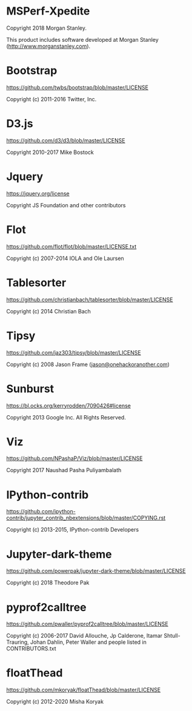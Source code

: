MSPerf-Xpedite
==============

Copyright 2018 Morgan Stanley.

This product includes software developed at Morgan Stanley (http://www.morganstanley.com).

Bootstrap
=========

https://github.com/twbs/bootstrap/blob/master/LICENSE

Copyright (c) 2011-2016 Twitter, Inc.

D3.js
=====

https://github.com/d3/d3/blob/master/LICENSE

Copyright 2010-2017 Mike Bostock

Jquery
======

https://jquery.org/license

Copyright JS Foundation and other contributors

Flot
====

https://github.com/flot/flot/blob/master/LICENSE.txt

Copyright (c) 2007-2014 IOLA and Ole Laursen

Tablesorter
===========

https://github.com/christianbach/tablesorter/blob/master/LICENSE

Copyright (c) 2014 Christian Bach

Tipsy
=====

https://github.com/jaz303/tipsy/blob/master/LICENSE

Copyright (c) 2008 Jason Frame (jason@onehackoranother.com)

Sunburst
========

https://bl.ocks.org/kerryrodden/7090426#license

Copyright 2013 Google Inc. All Rights Reserved.

Viz
===

https://github.com/NPashaP/Viz/blob/master/LICENSE

Copyright 2017 Naushad Pasha Puliyambalath

IPython-contrib
===============

https://github.com/ipython-contrib/jupyter_contrib_nbextensions/blob/master/COPYING.rst

Copyright (c) 2013-2015, IPython-contrib Developers

Jupyter-dark-theme
===============

https://github.com/powerpak/jupyter-dark-theme/blob/master/LICENSE

Copyright (c) 2018 Theodore Pak

pyprof2calltree
===============

https://github.com/pwaller/pyprof2calltree/blob/master/LICENSE

Copyright (c) 2006-2017 David Allouche, Jp Calderone, Itamar Shtull-Trauring,
Johan Dahlin, Peter Waller and people listed in CONTRIBUTORS.txt

floatThead
==========

https://github.com/mkoryak/floatThead/blob/master/LICENSE

Copyright (c) 2012-2020 Misha Koryak
